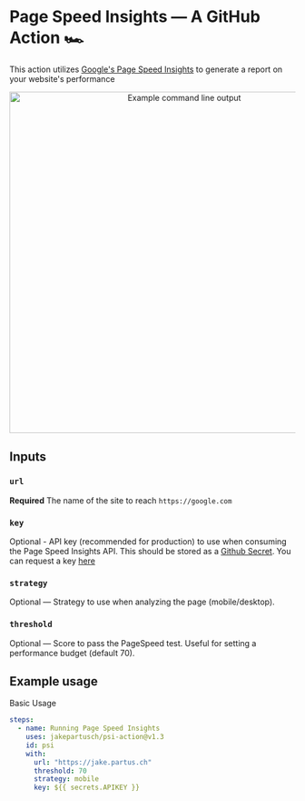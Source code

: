 # Page Speed Insights — A GitHub Action 🏎

This action utilizes [Google's Page Speed Insights](https://developers.google.com/speed/docs/insights/v5/about) to generate a report on your website's performance

<p align="center"><img src="https://raw.githubusercontent.com/JakePartusch/psi-action/master/screenshots/screenshot-output.png" alt="Example command line output" width="600"></p>

## Inputs

### `url`

**Required** The name of the site to reach `https://google.com`

### `key`

Optional - API key (recommended for production) to use when consuming the Page Speed Insights API. This should be stored as a [Github Secret](https://docs.github.com/en/actions/reference/encrypted-secrets). You can request a key [here](https://developers.google.com/speed/docs/insights/v5/get-started)

### `strategy`

Optional — Strategy to use when analyzing the page (mobile/desktop).

### `threshold`

Optional — Score to pass the PageSpeed test. Useful for setting a performance budget (default 70).

## Example usage

Basic Usage

```yaml
steps:
  - name: Running Page Speed Insights
    uses: jakepartusch/psi-action@v1.3
    id: psi
    with:
      url: "https://jake.partus.ch"
      threshold: 70
      strategy: mobile
      key: ${{ secrets.APIKEY }}
```

